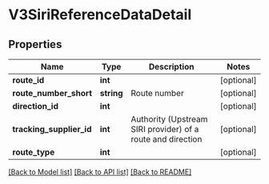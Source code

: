 # V3SiriReferenceDataDetail

## Properties
Name | Type | Description | Notes
------------ | ------------- | ------------- | -------------
**route_id** | **int** |  | [optional] 
**route_number_short** | **string** | Route number | [optional] 
**direction_id** | **int** |  | [optional] 
**tracking_supplier_id** | **int** | Authority (Upstream SIRI provider) of a route and direction | [optional] 
**route_type** | **int** |  | [optional] 

[[Back to Model list]](../../README.md#documentation-for-models) [[Back to API list]](../../README.md#documentation-for-api-endpoints) [[Back to README]](../../README.md)

